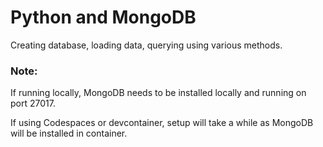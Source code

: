 # Python and MongoDB

Creating database, loading data, querying using various methods.

### Note: 

If running locally, MongoDB needs to be installed locally and running on port 27017.

If using Codespaces or devcontainer, setup will take a while as MongoDB will be installed in container.

